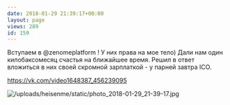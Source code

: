 ```yaml
---
date: 2018-01-29 21:39:17+00:00
layout: page
views: 289
id: 159
---
```


Вступаем в @zenomeplatform ! У них права на мое тело) Дали нам один килобаксомесяц счастья на ближайшее время. Решил в ответ вложиться в них своей скромной зарплаткой - у парней завтра ICO.

https://vk.com/video1648387_456239095



![/uploads/heisenme/static/photo_2018-01-29_21-39-17.jpg](/uploads/heisenme/static/photo_2018-01-29_21-39-17.jpg)
